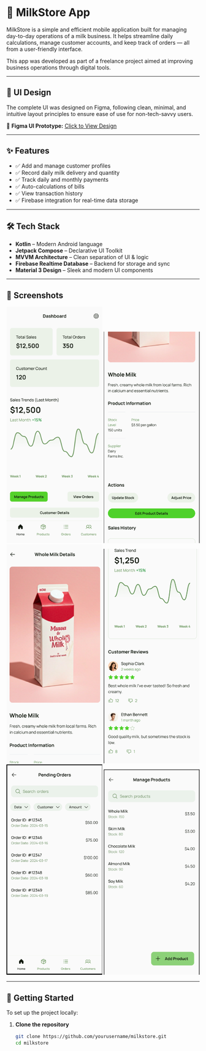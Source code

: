 # 🥛 MilkStore App

MilkStore is a simple and efficient mobile application built for managing day-to-day operations of a milk business. It helps streamline daily calculations, manage customer accounts, and keep track of orders — all from a user-friendly interface.

This app was developed as part of a freelance project aimed at improving business operations through digital tools.

---

## 📱 UI Design

The complete UI was designed on Figma, following clean, minimal, and intuitive layout principles to ensure ease of use for non-tech-savvy users.

🔗 **Figma UI Prototype:** [Click to View Design](https://www.figma.com/proto/oyUreFBcECBycw9vApXtik/MilkStore-design2?node-id=1-152&p=f&t=r1AnyKAM18pB3fHt-1&scaling=min-zoom&content-scaling=fixed&page-id=0%3A1&starting-point-node-id=1%3A152)

---

## ✨ Features

- ✅ Add and manage customer profiles  
- ✅ Record daily milk delivery and quantity  
- ✅ Track daily and monthly payments  
- ✅ Auto-calculations of bills  
- ✅ View transaction history  
- ✅ Firebase integration for real-time data storage

---

## 🛠️ Tech Stack

- **Kotlin** – Modern Android language  
- **Jetpack Compose** – Declarative UI Toolkit  
- **MVVM Architecture** – Clean separation of UI & logic  
- **Firebase Realtime Database** – Backend for storage and sync  
- **Material 3 Design** – Sleek and modern UI components

---

## 📸 Screenshots

<!-- Add your screenshots in the repo and reference like below -->
<p float="left">
  <img src="Screenshot (263).png" width="250" />
  <img src="Screenshot (262).png" width="250" />
  <img src="Screenshot (261).png" width="250" />
  <img src="Screenshot (260).png" width="250" />
  <img src="Screenshot (259).png" width="250" />
  <img src="Screenshot (258).png" width="250" />
</p>

---

## 🚀 Getting Started

To set up the project locally:

1. **Clone the repository**
   ```bash
   git clone https://github.com/yourusername/milkstore.git
   cd milkstore
